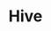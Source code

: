 ---
ep: 32
title: "Hive"
imglink: "https://live.staticflickr.com/65535/50997611778_f70b313721_o.jpg"
thumbnail: "https://live.staticflickr.com/65535/50997611778_db04ca5d2e_q.jpg"
alt: >
    A wasps' nest in the upper corner of a room. There are squiggly worms on the floor underneath it.
name: "Ida"
---